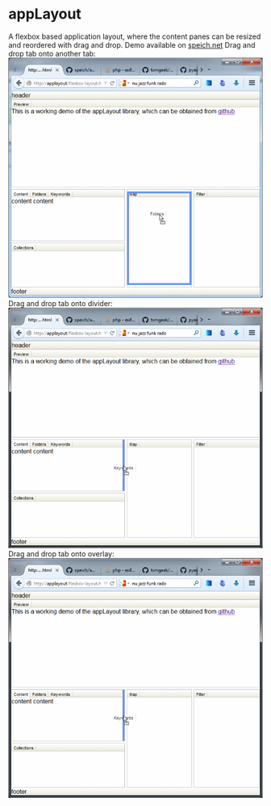 appLayout
=========

A flexbox based application layout, where the content panes can be resized and reordered with drag and drop. 
Demo available on [speich.net](http://www.speich.net/projects/programming/appLayout.html)
Drag and drop tab onto another tab:
![Screenshot 1](screenshot-1.gif "Screenshot of appLayout")
Drag and drop tab onto divider:
![Screenshot 1](screenshot-2.gif "Screenshot of appLayout")
Drag and drop tab onto overlay:
![Screenshot 1](screenshot-2.gif "Screenshot of appLayout")
